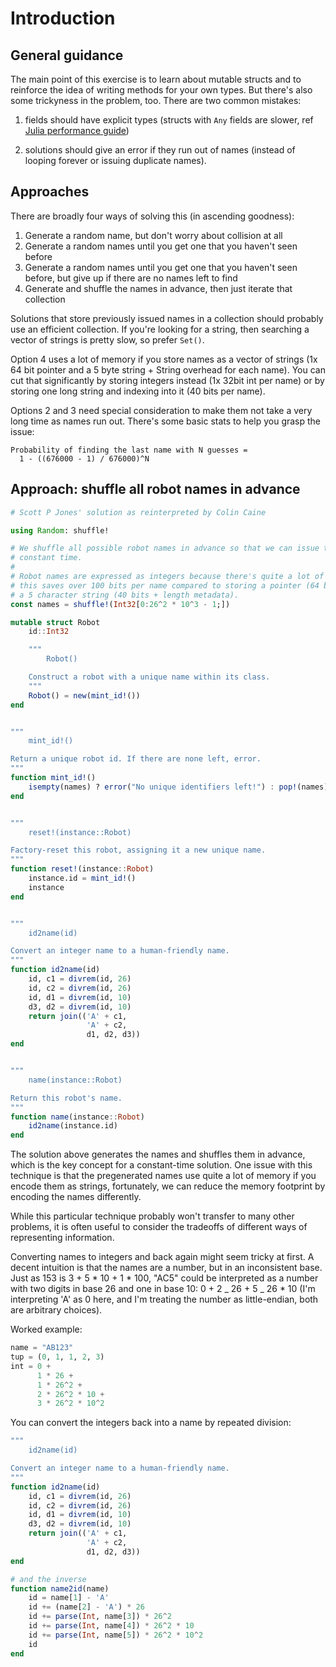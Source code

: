 # Introduction

## General guidance

The main point of this exercise is to learn about mutable structs and to reinforce the idea of writing methods for your own types.
But there's also some trickyness in the problem, too.
There are two common mistakes:

1. fields should have explicit types (structs with `Any` fields are slower, ref [Julia performance guide](https://docs.julialang.org/en/v1/manual/performance-tips/index.html))

2. solutions should give an error if they run out of names (instead of looping forever or issuing duplicate names).

## Approaches

There are broadly four ways of solving this (in ascending goodness):

1. Generate a random name, but don't worry about collision at all
2. Generate a random names until you get one that you haven't seen before
3. Generate a random names until you get one that you haven't seen before, but give up if there are no names left to find
4. Generate and shuffle the names in advance, then just iterate that collection

Solutions that store previously issued names in a collection should probably use an efficient collection.
If you're looking for a string, then searching a vector of strings is pretty slow, so prefer `Set()`.

Option 4 uses a lot of memory if you store names as a vector of strings (1x 64 bit pointer and a 5 byte string + String overhead for each name).
You can cut that significantly by storing integers instead (1x 32bit int per name) or by storing one long string and indexing into it (40 bits per name).

Options 2 and 3 need special consideration to make them not take a very long time as names run out.
There's some basic stats to help you grasp the issue:

    Probability of finding the last name with N guesses =
      1 - ((676000 - 1) / 676000)^N

## Approach: shuffle all robot names in advance

```julia
# Scott P Jones' solution as reinterpreted by Colin Caine

using Random: shuffle!

# We shuffle all possible robot names in advance so that we can issue them in
# constant time.
#
# Robot names are expressed as integers because there's quite a lot of them and
# this saves over 100 bits per name compared to storing a pointer (64 bits) to
# a 5 character string (40 bits + length metadata).
const names = shuffle!(Int32[0:26^2 * 10^3 - 1;])

mutable struct Robot
    id::Int32

    """
        Robot()

    Construct a robot with a unique name within its class.
    """
    Robot() = new(mint_id!())
end


"""
    mint_id!()

Return a unique robot id. If there are none left, error.
"""
function mint_id!()
    isempty(names) ? error("No unique identifiers left!") : pop!(names)
end


"""
    reset!(instance::Robot)

Factory-reset this robot, assigning it a new unique name.
"""
function reset!(instance::Robot)
    instance.id = mint_id!()
    instance
end


"""
    id2name(id)

Convert an integer name to a human-friendly name.
"""
function id2name(id)
    id, c1 = divrem(id, 26)
    id, c2 = divrem(id, 26)
    id, d1 = divrem(id, 10)
    d3, d2 = divrem(id, 10)
    return join(('A' + c1,
                 'A' + c2,
                 d1, d2, d3))
end


"""
    name(instance::Robot)

Return this robot's name.
"""
function name(instance::Robot)
    id2name(instance.id)
end
```

The solution above generates the names and shuffles them in advance,
which is the key concept for a constant-time solution.
One issue with this technique is that the pregenerated names use quite a lot of memory if you encode them as strings,
fortunately, we can reduce the memory footprint by encoding the names differently.

While this particular technique probably won't transfer to many other problems,
it is often useful to consider the tradeoffs of different ways of representing information.

Converting names to integers and back again might seem tricky at first.
A decent intuition is that the names are a number, but in an inconsistent base.
Just as 153 is 3 + 5 * 10 + 1 * 100,
"AC5" could be interpreted as a number with two digits in base 26 and one in base 10:
0 + 2 _ 26 + 5 _ 26 \* 10
(I'm interpreting 'A' as 0 here, and I'm treating the number as little-endian, both are arbitrary choices).

Worked example:

```julia
name = "AB123"
tup = (0, 1, 1, 2, 3)
int = 0 +
      1 * 26 +
      1 * 26^2 +
      2 * 26^2 * 10 +
      3 * 26^2 * 10^2
```

You can convert the integers back into a name by repeated division:

```julia
"""
    id2name(id)

Convert an integer name to a human-friendly name.
"""
function id2name(id)
    id, c1 = divrem(id, 26)
    id, c2 = divrem(id, 26)
    id, d1 = divrem(id, 10)
    d3, d2 = divrem(id, 10)
    return join(('A' + c1,
                 'A' + c2,
                 d1, d2, d3))
end

# and the inverse
function name2id(name)
    id = name[1] - 'A'
    id += (name[2] - 'A') * 26
    id += parse(Int, name[3]) * 26^2
    id += parse(Int, name[4]) * 26^2 * 10
    id += parse(Int, name[5]) * 26^2 * 10^2
    id
end
```
